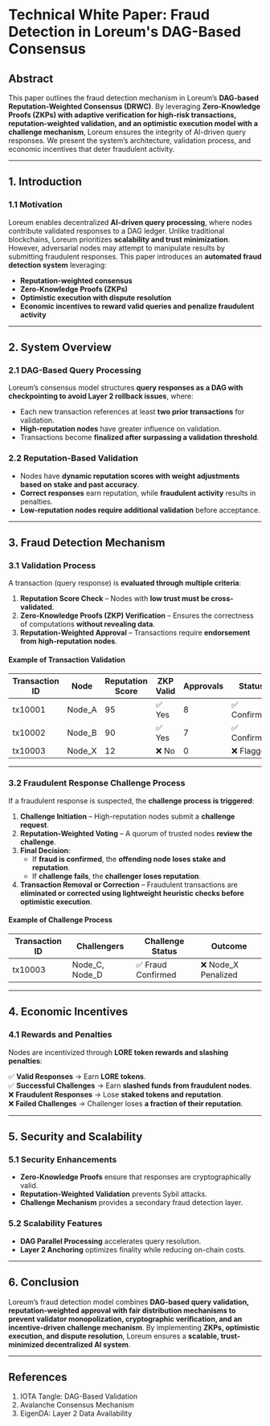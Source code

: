 # **Technical White Paper: Fraud Detection in Loreum's DAG-Based Consensus**

## **Abstract**
This paper outlines the fraud detection mechanism in Loreum’s **DAG-based Reputation-Weighted Consensus (DRWC)**. By leveraging **Zero-Knowledge Proofs (ZKPs) with adaptive verification for high-risk transactions, reputation-weighted validation, and an optimistic execution model with a challenge mechanism**, Loreum ensures the integrity of AI-driven query responses. We present the system’s architecture, validation process, and economic incentives that deter fraudulent activity.

---

## **1. Introduction**
### **1.1 Motivation**
Loreum enables decentralized **AI-driven query processing**, where nodes contribute validated responses to a DAG ledger. Unlike traditional blockchains, Loreum prioritizes **scalability and trust minimization**. However, adversarial nodes may attempt to manipulate results by submitting fraudulent responses. This paper introduces an **automated fraud detection system** leveraging:

- **Reputation-weighted consensus**
- **Zero-Knowledge Proofs (ZKPs)**
- **Optimistic execution with dispute resolution**
- **Economic incentives to reward valid queries and penalize fraudulent activity**

---

## **2. System Overview**
### **2.1 DAG-Based Query Processing**
Loreum’s consensus model structures **query responses as a DAG with checkpointing to avoid Layer 2 rollback issues**, where:
- Each new transaction references at least **two prior transactions** for validation.
- **High-reputation nodes** have greater influence on validation.
- Transactions become **finalized after surpassing a validation threshold**.

### **2.2 Reputation-Based Validation**
- Nodes have **dynamic reputation scores with weight adjustments based on stake and past accuracy**.
- **Correct responses** earn reputation, while **fraudulent activity** results in penalties.
- **Low-reputation nodes require additional validation** before acceptance.

---

## **3. Fraud Detection Mechanism**
### **3.1 Validation Process**
A transaction (query response) is **evaluated through multiple criteria**:
1. **Reputation Score Check** – Nodes with **low trust must be cross-validated**.
2. **Zero-Knowledge Proofs (ZKP) Verification** – Ensures the correctness of computations **without revealing data**.
3. **Reputation-Weighted Approval** – Transactions require **endorsement from high-reputation nodes**.

#### **Example of Transaction Validation**
| Transaction ID | Node | Reputation Score | ZKP Valid | Approvals | Status |
|---------------|------|-----------------|-----------|-----------|--------|
| tx10001      | Node_A | 95              | ✅ Yes     | 8         | ✅ Confirmed |
| tx10002      | Node_B | 90              | ✅ Yes     | 7         | ✅ Confirmed |
| tx10003      | Node_X | 12              | ❌ No      | 0         | ❌ Flagged |

---

### **3.2 Fraudulent Response Challenge Process**
If a fraudulent response is suspected, the **challenge process is triggered**:
1. **Challenge Initiation** – High-reputation nodes submit a **challenge request**.
2. **Reputation-Weighted Voting** – A quorum of trusted nodes **review the challenge**.
3. **Final Decision**:
   - If **fraud is confirmed**, the **offending node loses stake and reputation**.
   - If **challenge fails**, the **challenger loses reputation**.
4. **Transaction Removal or Correction** – Fraudulent transactions are **eliminated or corrected using lightweight heuristic checks before optimistic execution**.

#### **Example of Challenge Process**
| Transaction ID | Challengers | Challenge Status | Outcome |
|---------------|------------|-----------------|---------|
| tx10003      | Node_C, Node_D | ✅ Fraud Confirmed | ❌ Node_X Penalized |

---

## **4. Economic Incentives**
### **4.1 Rewards and Penalties**
Nodes are incentivized through **LORE token rewards and slashing penalties**:

✅ **Valid Responses** → Earn **LORE tokens**.  
✅ **Successful Challenges** → Earn **slashed funds from fraudulent nodes**.  
❌ **Fraudulent Responses** → Lose **staked tokens and reputation**.  
❌ **Failed Challenges** → Challenger loses **a fraction of their reputation**.  

---

## **5. Security and Scalability**
### **5.1 Security Enhancements**
- **Zero-Knowledge Proofs** ensure that responses are cryptographically valid.
- **Reputation-Weighted Validation** prevents Sybil attacks.
- **Challenge Mechanism** provides a secondary fraud detection layer.

### **5.2 Scalability Features**
- **DAG Parallel Processing** accelerates query resolution.
- **Layer 2 Anchoring** optimizes finality while reducing on-chain costs.

---

## **6. Conclusion**
Loreum’s fraud detection model combines **DAG-based query validation, reputation-weighted approval with fair distribution mechanisms to prevent validator monopolization, cryptographic verification, and an incentive-driven challenge mechanism**. By implementing **ZKPs, optimistic execution, and dispute resolution**, Loreum ensures a **scalable, trust-minimized decentralized AI system**.

---

## **References**
1. IOTA Tangle: DAG-Based Validation
2. Avalanche Consensus Mechanism
3. EigenDA: Layer 2 Data Availability

